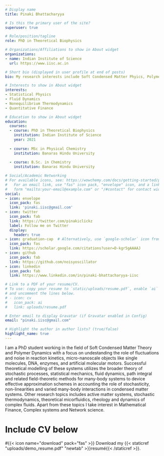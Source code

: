 ```yaml
---
# Display name
title: Pinaki Bhattacharyya

# Is this the primary user of the site?
superuser: true

# Role/position/tagline
role: PhD in Theoretical Biophysics

# Organizations/Affiliations to show in About widget
organizations:
- name: Indian Institute of Science
  url: https://www.iisc.ac.in

# Short bio (displayed in user profile at end of posts)
bio: My research interests include Soft Condensed Matter Phyics, Polymer Dynamics, Stochastic Thermodynamics and Complex fluids. 

# Interests to show in About widget
interests:
- Statistical Physics
- Fluid Dynamics
- Nonequilibrium Thermodynamics
- Quantitative Finance

# Education to show in About widget
education:
  courses:
  - course: PhD in Theoretical Biophysics
    institution: Indian Institute of Science
    year: 2021
	
  - course: MSc in Physical Chemistry
    institution: Banaras Hindu University
   
  - course: B.Sc. in Chemistry
    institution: Banaras Hindu University

# Social/Academic Networking
# For available icons, see: https://wowchemy.com/docs/getting-started/page-builder/#icons
#   For an email link, use "fas" icon pack, "envelope" icon, and a link in the
#   form "mailto:your-email@example.com" or "/#contact" for contact widget.
social:
- icon: envelope
  icon_pack: fas
  link: 'pinaki.iisc@gmail.com'
- icon: twitter
  icon_pack: fab
  link: https://twitter.com/pinakiclickz
  label: Follow me on Twitter
  display:
    header: true
- icon: graduation-cap  # Alternatively, use `google-scholar` icon from `ai` icon pack
  icon_pack: fas
  link: https://scholar.google.com/citations?user=D-kgr5gAAAAJ
- icon: github
  icon_pack: fab
  link: https://github.com/noisyoscillator
- icon: linkedin
  icon_pack: fab
  link: https://www.linkedin.com/in/pinaki-bhattacharyya-iisc

# Link to a PDF of your resume/CV.
# To use: copy your resume to `static/uploads/resume.pdf`, enable `ai` icons in `params.toml`, 
# and uncomment the lines below.
# - icon: cv
#   icon_pack: ai
#   link: uploads/resume.pdf

# Enter email to display Gravatar (if Gravatar enabled in Config)
email: "pinaki.iisc@gmail.com"

# Highlight the author in author lists? (true/false)
highlight_name: true
---
```


I am a PhD student working in the field of Soft Condensed Matter Theory and Polymer Dynamics with a focus on undestanding the role of fluctuations and noise in reaction kinetics, micro-nanoscale objects like single molecules, DNA, enzymes, and artificial molecular motors. Successful theoretical modelling of these systems utilizes the broader theory of stochastic processes, statistical mechanics, fluid dynamics, path integral and related field-theoretic methods for many-body systems to device effective approximation schemes in accounting the role of stochasticity, non-linearities and varied many-body interactions in condensed matter systems. Other research topics includes active matter systems, stochastic thermodynamics, theoretical micorfluidics, rheology and dynamics of complex fluids. Apart from these topics I take interest in Mathematical Finance, Complex systems and Network science.

# Include CV below
#{{< icon name="download" pack="fas" >}} Download my {{< staticref "uploads/demo_resume.pdf" "newtab" >}}resumé{{< /staticref >}}.
